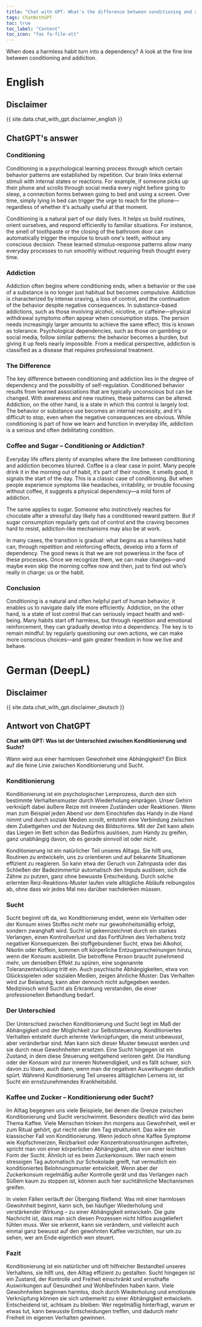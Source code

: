 ```yaml
---
title: "Chat with GPT: What's the difference between conditioning and addiction?"
tags: ChatWithGPT
toc: true
toc_label: "Content"
toc_icon: "fas fa-file-alt"
---
```


When does a harmless habit turn into a dependency? A look at the fine line between conditioning and addiction.

# English

## Disclaimer
{{ site.data.chat_with_gpt.disclaimer_english }}

## ChatGPT's answer

### Conditioning
Conditioning is a psychological learning process through which certain behavior patterns are established by repetition. Our brain links external stimuli with internal states or reactions. For example, if someone picks up their phone and scrolls through social media every night before going to sleep, a connection forms between going to bed and using a screen. Over time, simply lying in bed can trigger the urge to reach for the phone—regardless of whether it's actually useful at that moment.

Conditioning is a natural part of our daily lives. It helps us build routines, orient ourselves, and respond efficiently to familiar situations. For instance, the smell of toothpaste or the closing of the bathroom door can automatically trigger the impulse to brush one's teeth, without any conscious decision. These learned stimulus-response patterns allow many everyday processes to run smoothly without requiring fresh thought every time.

### Addiction
Addiction often begins where conditioning ends, when a behavior or the use of a substance is no longer just habitual but becomes compulsive. Addiction is characterized by intense craving, a loss of control, and the continuation of the behavior despite negative consequences. In substance-based addictions, such as those involving alcohol, nicotine, or caffeine—physical withdrawal symptoms often appear when consumption stops. The person needs increasingly larger amounts to achieve the same effect; this is known as tolerance. Psychological dependencies, such as those on gambling or social media, follow similar patterns: the behavior becomes a burden, but giving it up feels nearly impossible. From a medical perspective, addiction is classified as a disease that requires professional treatment.

### The Difference
The key difference between conditioning and addiction lies in the degree of dependency and the possibility of self-regulation. Conditioned behavior results from learned associations that are typically unconscious but can be changed. With awareness and new routines, these patterns can be altered. Addiction, on the other hand, is a state in which this control is largely lost. The behavior or substance use becomes an internal necessity, and it's difficult to stop, even when the negative consequences are obvious. While conditioning is part of how we learn and function in everyday life, addiction is a serious and often debilitating condition.

### Coffee and Sugar – Conditioning or Addiction?
Everyday life offers plenty of examples where the line between conditioning and addiction becomes blurred. Coffee is a clear case in point. Many people drink it in the morning out of habit, it’s part of their routine, it smells good, it signals the start of the day. This is a classic case of conditioning. But when people experience symptoms like headaches, irritability, or trouble focusing without coffee, it suggests a physical dependency—a mild form of addiction.

The same applies to sugar. Someone who instinctively reaches for chocolate after a stressful day likely has a conditioned reward pattern. But if sugar consumption regularly gets out of control and the craving becomes hard to resist, addiction-like mechanisms may also be at work.

In many cases, the transition is gradual: what begins as a harmless habit can, through repetition and reinforcing effects, develop into a form of dependency. The good news is that we are not powerless in the face of these processes. Once we recognize them, we can make changes—and maybe even skip the morning coffee now and then, just to find out who’s really in charge: us or the habit.

### Conclusion
Conditioning is a natural and often helpful part of human behavior, it enables us to navigate daily life more efficiently. Addiction, on the other hand, is a state of lost control that can seriously impact health and well-being. Many habits start off harmless, but through repetition and emotional reinforcement, they can gradually develop into a dependency. The key is to remain mindful: by regularly questioning our own actions, we can make more conscious choices—and gain greater freedom in how we live and behave.


# German (DeepL)

## Disclaimer
{{ site.data.chat_with_gpt.disclaimer_deutsch }}

## Antwort von ChatGPT
**Chat with GPT: Was ist der Unterschied zwischen Konditionierung und Sucht?**

Wann wird aus einer harmlosen Gewohnheit eine Abhängigkeit? Ein Blick auf die feine Linie zwischen Konditionierung und Sucht.

### Konditionierung
Konditionierung ist ein psychologischer Lernprozess, durch den sich bestimmte Verhaltensmuster durch Wiederholung einprägen. Unser Gehirn verknüpft dabei äußere Reize mit inneren Zuständen oder Reaktionen. Wenn man zum Beispiel jeden Abend vor dem Einschlafen das Handy in die Hand nimmt und durch soziale Medien scrollt, entsteht eine Verbindung zwischen dem Zubettgehen und der Nutzung des Bildschirms. Mit der Zeit kann allein das Liegen im Bett schon das Bedürfnis auslösen, zum Handy zu greifen, ganz unabhängig davon, ob es gerade sinnvoll ist oder nicht.

Konditionierung ist ein natürlicher Teil unseres Alltags. Sie hilft uns, Routinen zu entwickeln, uns zu orientieren und auf bekannte Situationen effizient zu reagieren. So kann etwa der Geruch von Zahnpasta oder das Schließen der Badezimmertür automatisch den Impuls auslösen, sich die Zähne zu putzen, ganz ohne bewusste Entscheidung. Durch solche erlernten Reiz-Reaktions-Muster laufen viele alltägliche Abläufe reibungslos ab, ohne dass wir jedes Mal neu darüber nachdenken müssen.

### Sucht
Sucht beginnt oft da, wo Konditionierung endet, wenn ein Verhalten oder der Konsum eines Stoffes nicht mehr nur gewohnheitsmäßig erfolgt, sondern zwanghaft wird. Sucht ist gekennzeichnet durch ein starkes Verlangen, einen Kontrollverlust und das Fortführen des Verhaltens trotz negativer Konsequenzen. Bei stoffgebundener Sucht, etwa bei Alkohol, Nikotin oder Koffein, kommen oft körperliche Entzugserscheinungen hinzu, wenn der Konsum ausbleibt. Die betroffene Person braucht zunehmend mehr, um denselben Effekt zu spüren, eine sogenannte Toleranzentwicklung tritt ein. Auch psychische Abhängigkeiten, etwa von Glücksspielen oder sozialen Medien, zeigen ähnliche Muster: Das Verhalten wird zur Belastung, kann aber dennoch nicht aufgegeben werden. Medizinisch wird Sucht als Erkrankung verstanden, die einer professionellen Behandlung bedarf.

### Der Unterschied
Der Unterschied zwischen Konditionierung und Sucht liegt im Maß der Abhängigkeit und der Möglichkeit zur Selbststeuerung. Konditioniertes Verhalten entsteht durch erlernte Verknüpfungen, die meist unbewusst, aber veränderbar sind. Man kann sich dieser Muster bewusst werden und sie durch neue Gewohnheiten ersetzen. Eine Sucht hingegen ist ein Zustand, in dem diese Steuerung weitgehend verloren geht. Die Handlung oder der Konsum wird zur inneren Notwendigkeit, und es fällt schwer, sich davon zu lösen, auch dann, wenn man die negativen Auswirkungen deutlich spürt. Während Konditionierung Teil unseres alltäglichen Lernens ist, ist Sucht ein ernstzunehmendes Krankheitsbild.

### Kaffee und Zucker – Konditionierung oder Sucht?
Im Alltag begegnen uns viele Beispiele, bei denen die Grenze zwischen Konditionierung und Sucht verschwimmt. Besonders deutlich wird das beim Thema Kaffee. Viele Menschen trinken ihn morgens aus Gewohnheit, weil er zum Ritual gehört, gut riecht oder den Tag strukturiert. Das wäre ein klassischer Fall von Konditionierung. Wenn jedoch ohne Kaffee Symptome wie Kopfschmerzen, Reizbarkeit oder Konzentrationsstörungen auftreten, spricht man von einer körperlichen Abhängigkeit, also von einer leichten Form der Sucht. Ähnlich ist es beim Zuckerkonsum. Wer nach einem stressigen Tag automatisch zur Schokolade greift, hat vermutlich ein konditioniertes Belohnungsmuster entwickelt. Wenn aber der Zuckerkonsum regelmäßig außer Kontrolle gerät und das Verlangen nach Süßem kaum zu stoppen ist, können auch hier suchtähnliche Mechanismen greifen.

In vielen Fällen verläuft der Übergang fließend: Was mit einer harmlosen Gewohnheit beginnt, kann sich, bei häufiger Wiederholung und verstärkender Wirkung – zu einer Abhängigkeit entwickeln. Die gute Nachricht ist, dass man sich diesen Prozessen nicht hilflos ausgeliefert fühlen muss. Wer sie erkennt, kann sie verändern, und vielleicht auch einmal ganz bewusst auf den gewohnten Kaffee verzichten, nur um zu sehen, wer am Ende eigentlich wen steuert.

### Fazit
Konditionierung ist ein natürlicher und oft hilfreicher Bestandteil unseres Verhaltens, sie hilft uns, den Alltag effizient zu gestalten. Sucht hingegen ist ein Zustand, der Kontrolle und Freiheit einschränkt und ernsthafte Auswirkungen auf Gesundheit und Wohlbefinden haben kann. Viele Gewohnheiten beginnen harmlos, doch durch Wiederholung und emotionale Verknüpfung können sie sich unbemerkt zu einer Abhängigkeit entwickeln. Entscheidend ist, achtsam zu bleiben: Wer regelmäßig hinterfragt, warum er etwas tut, kann bewusste Entscheidungen treffen, und dadurch mehr Freiheit im eigenen Verhalten gewinnen.
